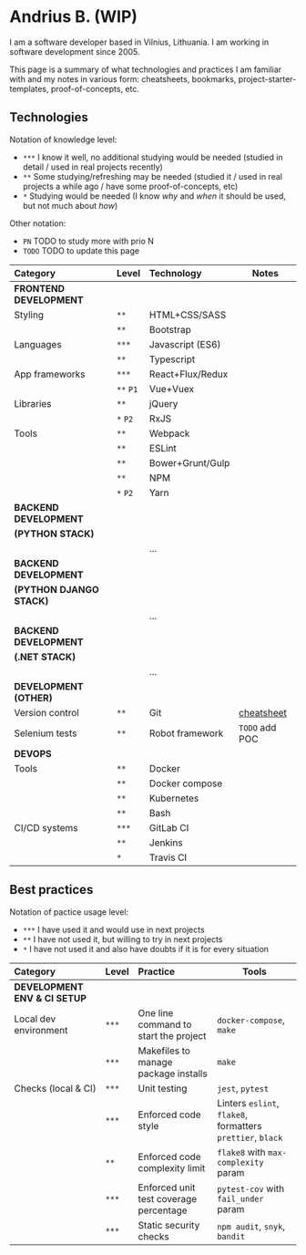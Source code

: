# Andrius B. (WIP)

I am a software developer based in Vilnius, Lithuania. I am working in software development since 2005.

This page is a summary of what technologies and practices I am familiar with and my notes in various form: cheatsheets, bookmarks, project-starter-templates, proof-of-concepts, etc.

## Technologies

Notation of knowledge level:

- `***` I know it well, no additional studying would be needed (studied in detail / used in real projects recently)
- `**` Some studying/refreshing may be needed (studied it / used in real projects a while ago / have some proof-of-concepts, etc)
- `*` Studying would be needed (I know _why_ and _when_ it should be used, but not much about _how_)

Other notation:

- `PN` TODO to study more with prio N
- `TODO` TODO to update this page

| Category                  | Level     | Technology       | Notes                                 |
| :------------------------ | :-------- | :--------------- | ------------------------------------- |
| **FRONTEND DEVELOPMENT**  |           |                  |                                       |
| Styling                   | `**`      | HTML+CSS/SASS    |                                       |
|                           | `**`      | Bootstrap        |                                       |
| Languages                 | `***`     | Javascript (ES6) |                                       |
|                           | `**`      | Typescript       |                                       |
| App frameworks            | `***`     | React+Flux/Redux |                                       |
|                           | `**` `P1` | Vue+Vuex         |                                       |
| Libraries                 | `**`      | jQuery           |                                       |
|                           | `*` `P2`  | RxJS             |                                       |
| Tools                     | `**`      | Webpack          |                                       |
|                           | `**`      | ESLint           |                                       |
|                           | `**`      | Bower+Grunt/Gulp |                                       |
|                           | `**`      | NPM              |                                       |
|                           | `*` `P2`  | Yarn             |                                       |
| **BACKEND DEVELOPMENT**   |           |                  |                                       |
| **(PYTHON STACK)**        |           |                  |                                       |
|                           |           | ...              |                                       |
| **BACKEND DEVELOPMENT**   |           |                  |                                       |
| **(PYTHON DJANGO STACK)** |           |                  |                                       |
|                           |           | ...              |                                       |
| **BACKEND DEVELOPMENT**   |           |                  |                                       |
| **(.NET STACK)**          |           |                  |                                       |
|                           |           | ...              |                                       |
| **DEVELOPMENT (OTHER)**   |           |                  |                                       |
| Version control           | `**`      | Git              | [cheatsheet](notes/git/cheatsheet.md) |
| Selenium tests            | `**`      | Robot framework  | `TODO` add POC                        |
| **DEVOPS**                |           |                  |                                       |
| Tools                     | `**`      | Docker           |                                       |
|                           | `**`      | Docker compose   |                                       |
|                           | `**`      | Kubernetes       |                                       |
|                           | `**`      | Bash             |                                       |
| CI/CD systems             | `***`     | GitLab CI        |                                       |
|                           | `**`      | Jenkins          |                                       |
|                           | `*`       | Travis CI        |                                       |

## Best practices

Notation of pactice usage level:

- `***` I have used it and would use in next projects
- `**` I have not used it, but willing to try in next projects
- `*` I have not used it and also have doubts if it is for every situation

| Category                       | Level | Practice                               | Tools                                                      |
| :----------------------------- | :---- | :------------------------------------- | ---------------------------------------------------------- |
| **DEVELOPMENT ENV & CI SETUP** |       |                                        |                                                            |
| Local dev environment          | `***` | One line command to start the project  | `docker-compose`, `make`                                   |
|                                | `***` | Makefiles to manage package installs   | `make`                                                     |
| Checks (local & CI)            | `***` | Unit testing                           | `jest`, `pytest`                                           |
|                                | `***` | Enforced code style                    | Linters `eslint`, `flake8`, formatters `prettier`, `black` |
|                                | `**`  | Enforced code complexity limit         | `flake8` with `max-complexity` param                       |
|                                | `***` | Enforced unit test coverage percentage | `pytest-cov` with `fail_under` param                       |
|                                | `***` | Static security checks                 | `npm audit`, `snyk`, `bandit`                              |
